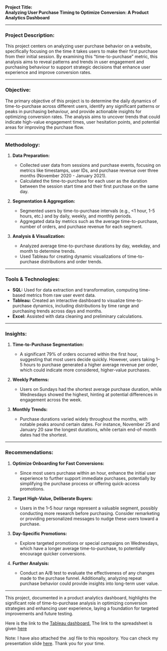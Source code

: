 **Project Title:**  
**Analyzing User Purchase Timing to Optimize Conversion: A Product Analytics Dashboard**

---

### **Project Description:**
This project centers on analyzing user purchase behavior on a website, specifically focusing on the time it takes users to make their first purchase from their initial session. By examining this “time-to-purchase” metric, this analysis aims to reveal patterns and trends in user engagement and purchasing behaviour to support strategic decisions that enhance user experience and improve conversion rates. 

---

### **Objective:**
The primary objective of this project is to determine the daily dynamics of time-to-purchase across different users, identify any significant patterns or peaks in purchasing behaviour, and provide actionable insights for optimizing conversion rates. The analysis aims to uncover trends that could indicate high-value engagement times, user hesitation points, and potential areas for improving the purchase flow.

---

### **Methodology:**
1. **Data Preparation:** 
   - Collected user data from sessions and purchase events, focusing on metrics like timestamps, user IDs, and purchase revenue over three months (November 2020 - January 2021).
   - Calculated the time-to-purchase for each user as the duration between the session start time and their first purchase on the same day.

2. **Segmentation & Aggregation:**
   - Segmented users by time-to-purchase intervals (e.g., <1 hour, 1-5 hours, etc.) and by daily, weekly, and monthly periods.
   - Aggregated data by metrics such as the average time-to-purchase, number of orders, and purchase revenue for each segment.

3. **Analysis & Visualization:**
   - Analyzed average time-to-purchase durations by day, weekday, and month to determine trends.
   - Used Tableau for creating dynamic visualizations of time-to-purchase distributions and order trends.

---

### **Tools & Technologies:**
- **SQL:** Used for data extraction and transformation, computing time-based metrics from raw user event data.
- **Tableau:** Created an interactive dashboard to visualize time-to-purchase dynamics, including distributions by time range and purchasing trends across days and months.
- **Excel:** Assisted with data cleaning and preliminary calculations.

---

### **Insights:**
1. **Time-to-Purchase Segmentation:**
   - A significant 79% of orders occurred within the first hour, suggesting that most users decide quickly. However, users taking 1–5 hours to purchase generated a higher average revenue per order, which could indicate more considered, higher-value purchases.

2. **Weekly Patterns:**
   - Users on Sundays had the shortest average purchase duration, while Wednesdays showed the highest, hinting at potential differences in engagement across the week.

3. **Monthly Trends:**
   - Purchase durations varied widely throughout the months, with notable peaks around certain dates. For instance, November 25 and January 20 saw the longest durations, while certain end-of-month dates had the shortest.

---

### **Recommendations:**
1. **Optimize Onboarding for Fast Conversions:**
   - Since most users purchase within an hour, enhance the initial user experience to further support immediate purchases, potentially by simplifying the purchase process or offering quick-access promotions.

2. **Target High-Value, Deliberate Buyers:**
   - Users in the 1–5 hour range represent a valuable segment, possibly conducting more research before purchasing. Consider remarketing or providing personalized messages to nudge these users toward a purchase.

3. **Day-Specific Promotions:**
   - Explore targeted promotions or special campaigns on Wednesdays, which have a longer average time-to-purchase, to potentially encourage quicker conversions.

4. **Further Analysis:**
   - Conduct an A/B test to evaluate the effectiveness of any changes made to the purchase funnel. Additionally, analyzing repeat purchase behavior could provide insights into long-term user value.

---

This project, documented in a product analytics dashboard, highlights the significant role of time-to-purchase analysis in optimizing conversion strategies and enhancing user experience, laying a foundation for targeted improvements and future testing.

Here is the link to the [Tableau dashboard.](https://public.tableau.com/views/product_analytics/Productanalysticsdashboard?:language=en-GB&:sid=&:redirect=auth&:display_count=n&:origin=viz_share_link) The link to the spreadsheet is given [here](https://docs.google.com/spreadsheets/d/1pxDAAQlLWfAxbg2lcL_azMTPNHkNrAFr9SNdQx7gkB0/edit?usp=sharing)

Note: I have also attached the .sql file to this repository. You can check my presentation slide [here](https://github.com/TuringCollegeSubmissions/byusuf-PA.1.3/blob/main/Product%20Analytics.pdf). Thank you for your time.
